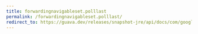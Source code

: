 ```yaml
---
title: forwardingnavigableset.polllast
permalink: /forwardingnavigableset.polllast/
redirect_to: https://guava.dev/releases/snapshot-jre/api/docs/com/google/common/collect/ForwardingNavigableSet.html#pollLast--
---
```

